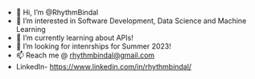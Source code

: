 - 👋 Hi, I’m @RhythmBindal
- 👀 I’m interested in Software Development, Data Science and Machine Learning 
- 🌱 I’m currently learning about APIs!
- 💞️ I’m looking for intenrships for Summer 2023!
- 📫 Reach me @ rhythmbindal@gmail.com
- LinkedIn- https://www.linkedin.com/in/rhythmbindal/

<!---
RhythmBindal/RhythmBindal is a ✨ special ✨ repository because its `README.md` (this file) appears on your GitHub profile.
You can click the Preview link to take a look at your changes.
--->
